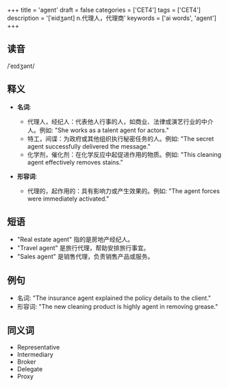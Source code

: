 +++
title = 'agent'
draft = false
categories = ['CET4']
tags = ['CET4']
description = '[ˈeidʒənt] n.代理人，代理商'
keywords = ['ai words', 'agent']
+++

## 读音
/ˈeɪdʒənt/

## 释义
- **名词**:
  - 代理人，经纪人：代表他人行事的人，如商业、法律或演艺行业的中介人。例如: "She works as a talent agent for actors."
  - 特工，间谍：为政府或其他组织执行秘密任务的人。例如: "The secret agent successfully delivered the message."
  - 化学剂，催化剂：在化学反应中起促进作用的物质。例如: "This cleaning agent effectively removes stains."

- **形容词**:
  - 代理的，起作用的：具有影响力或产生效果的。例如: "The agent forces were immediately activated."

## 短语
- "Real estate agent" 指的是房地产经纪人。
- "Travel agent" 是旅行代理，帮助安排旅行事宜。
- "Sales agent" 是销售代理，负责销售产品或服务。

## 例句
- 名词: "The insurance agent explained the policy details to the client."
- 形容词: "The new cleaning product is highly agent in removing grease."

## 同义词
- Representative
- Intermediary
- Broker
- Delegate
- Proxy

